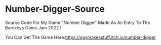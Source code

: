 # Number-Digger-Source
Source Code For My Game "Number Digger" Made As An Entry To The Barckeys Game Jam 2022.1

You Can Get The Game Here:https://guymakesstuff.itch.io/number-digger
